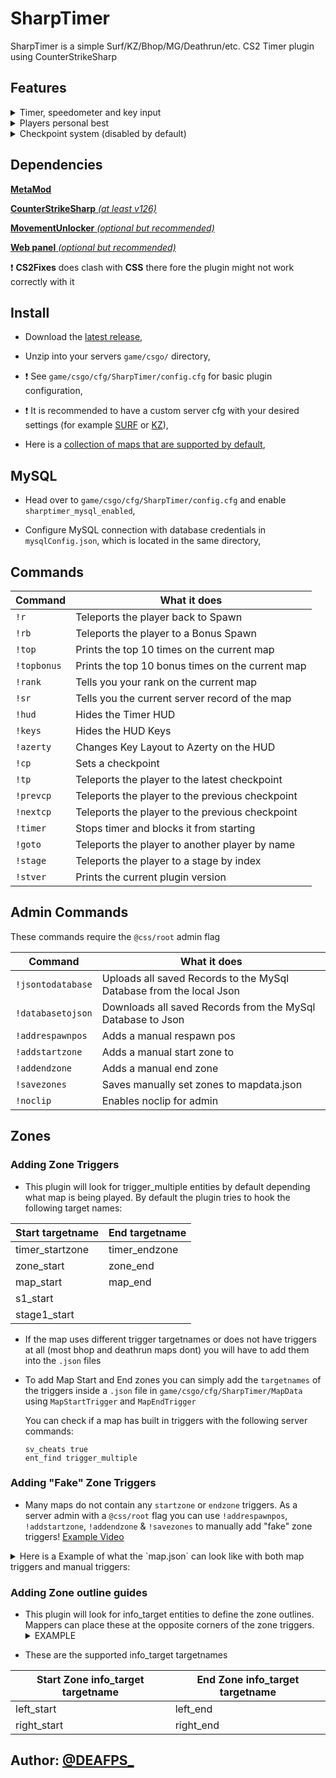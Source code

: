 # SharpTimer
SharpTimer is a simple Surf/KZ/Bhop/MG/Deathrun/etc. CS2 Timer plugin using CounterStrikeSharp<br>

## Features
<details> 
  <summary>Timer, speedometer and key input</summary>
   <img src="https://i.imgur.com/cGUjH6m.png">
</details>

<details> 
  <summary>Players personal best</summary>
  <img src="https://i.imgur.com/9HGOhRR.png">
</details>

<details> 
  <summary>Checkpoint system (disabled by default)</summary>
   <img src="https://i.imgur.com/USX5i8C.png"><br>
   <img src="https://i.imgur.com/kWiHOlz.png"><br>
   <img src="https://i.imgur.com/lXwXNN7.png"><br>
   <img src="https://i.imgur.com/nyn76Q4.png">
</details>

## Dependencies

[**MetaMod**](https://cs2.poggu.me/metamod/installation/)

[**CounterStrikeSharp** *(at least v126)*](https://github.com/roflmuffin/CounterStrikeSharp/releases)

[**MovementUnlocker** *(optional but recommended)*](https://github.com/Source2ZE/MovementUnlocker)

[**Web panel** *(optional but recommended)*](https://github.com/Letaryat/sharptimer-web-panel)

:exclamation: **CS2Fixes** does clash with **CSS** there fore the plugin might not work correctly with it

## Install
* Download the [latest release](https://github.com/DEAFPS/SharpTimer/releases),

* Unzip into your servers `game/csgo/` directory,

* :exclamation: See `game/csgo/cfg/SharpTimer/config.cfg` for basic plugin configuration,

* :exclamation: It is recommended to have a custom server cfg with your desired settings (for example [SURF](https://github.com/DEAFPS/cs-cfg/blob/main/surf.cfg) or [KZ](https://github.com/DEAFPS/cs-cfg/blob/main/kz.cfg)),

* Here is a [collection of maps that are supported by default](https://steamcommunity.com/sharedfiles/filedetails/?id=3095738559),

## MySQL
* Head over to `game/csgo/cfg/SharpTimer/config.cfg` and enable `sharptimer_mysql_enabled`,

* Configure MySQL connection with database credentials in `mysqlConfig.json`, which is located in the same directory,

## Commands

| Command  | What it does |
| ------------- | ------------- |
| `!r`  | Teleports the player back to Spawn |
| `!rb`  | Teleports the player to a Bonus Spawn |
| `!top`  | Prints the top 10 times on the current map |
| `!topbonus`  | Prints the top 10 bonus times on the current map |
| `!rank` | Tells you your rank on the current map |
| `!sr` | Tells you the current server record of the map |
| `!hud` | Hides the Timer HUD |
| `!keys` | Hides the HUD Keys |
| `!azerty` | Changes Key Layout to Azerty on the HUD |
| `!cp` | Sets a checkpoint |
| `!tp` | Teleports the player to the latest checkpoint |
| `!prevcp` | Teleports the player to the previous checkpoint |
| `!nextcp` | Teleports the player to the previous checkpoint |
| `!timer` | Stops timer and blocks it from starting |´
| `!goto` | Teleports the player to another player by name |
| `!stage` | Teleports the player to a stage by index |
| `!stver` | Prints the current plugin version |


## Admin Commands
These commands require the `@css/root` admin flag

| Command  | What it does |
| ------------- | ------------- |
| `!jsontodatabase`  | Uploads all saved Records to the MySql Database from the local Json |
| `!databasetojson`  | Downloads all saved Records from the MySql Database to Json |
| `!addrespawnpos`  | Adds a manual respawn pos |
| `!addstartzone`  | Adds a manual start zone to |
| `!addendzone`  | Adds a manual end zone |
| `!savezones`  | Saves manually set zones to mapdata.json |
| `!noclip`  | Enables noclip for admin |

## Zones

### Adding Zone Triggers
* This plugin will look for trigger_multiple entities by default depending what map is being played. By default the plugin tries to hook the following target names:

| Start targetname  | End targetname |
| ------------- | ------------- |
| timer_startzone  | timer_endzone  |
| zone_start | zone_end |
| map_start | map_end  |
| s1_start |   |
| stage1_start |   |


* If the map uses different trigger targetnames or does not have triggers at all (most bhop and deathrun maps dont) you will have to add them into the `.json` files

* To add Map Start and End zones you can simply add the `targetnames` of the triggers inside a `.json` file in `game/csgo/cfg/SharpTimer/MapData` using `MapStartTrigger` and  `MapEndTrigger`

  You can check if a map has built in triggers with the following server commands:
  ```
  sv_cheats true
  ent_find trigger_multiple
  ```

### Adding "Fake" Zone Triggers
* Many maps do not contain any `startzone` or `endzone` triggers. As a server admin with a `@css/root` flag you can use `!addrespawnpos`, `!addstartzone`, `!addendzone` & `!savezones` to manually add "fake" zone triggers! [Example Video](https://streamable.com/9ez6gq)

<details>
<summary>Here is a Example of what the `map.json` can look like with both map triggers and manual triggers:</summary>

### surf_utopia_njv.json
```
{
  "MapStartTrigger": "zone_start",
  "MapEndTrigger": "zone_end"
}
```
### bhop_zentic.json
```
{
  "MapStartC1": "-67.89055 188.01341 64.03125",
  "MapStartC2": "123.32273 -187.58983 64.03125",
  "MapEndC1": "13736.031 1540.6246 -639.96875",
  "MapEndC2": "13884.47 1915.2767 -639.96875",
  "RespawnPos": "-2 0 64.03125"
}
```

</details>

### Adding Zone outline guides
* This plugin will look for info_target entities to define the zone outlines. Mappers can place these at the opposite corners of the zone triggers.<details> 
  <summary>EXAMPLE</summary>
   <img src="https://i.imgur.com/8nJBHaH.jpeg">
</details>


* These are the supported info_target targetnames

| Start Zone info_target targetname  | End Zone info_target targetname |
| ------------- | ------------- |
| left_start  | left_end  |
| right_start | right_end |

## Author: [@DEAFPS_](https://twitter.com/deafps_)
